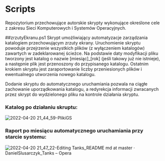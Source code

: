 # Scripts
Repozytorium przechowujące autorskie skrypty wykonujące określone cele z zakresu Sieci Komputerowych i Systemów Operacyjnych.

##zrzutyEkranu.ps1
Skrypt umożliwiający automatyzacje zarządzania katalogiem przechowującym zrzuty ekrany. Uruchomienie skryptu powoduje przejrzenie wszystkich plików (z wyłączeniem katalogów) zawartych w zadeklarowanej ścieżce. Na podstawie daty modyfikacji pliku tworzony jest katalog o nazwie [miesiąc]_[rok] (jeśli takowy już nie istnieje), a następnie plik jest przenoszony do przypisanego katalogu. Ostatnim krokiem skryptu jest zaraportowanie liczby przeniesionych plików i ewentualnego utworzenia nowego katalogu. 

Dodanie skryptu do automatycznego uruchamiania pozwala na ciągłe zachowanie uporządkowania katalogu, a redyrekcja informacji zwracanych przez skrypt do wydzielonego pliku na kontrole działania skryptu.

### Katalog po działaniu skruptu:
![2022-04-20 21_44_59-PlikiGS](https://user-images.githubusercontent.com/74370363/164310597-3545a255-ae76-4098-bb12-ae7f54d5c240.png)

### Raport po miesiącu automatycznego uruchamiania przy starcie systemu:
![2022-04-20 21_47_22-Editing Tanks_README md at master · DanielSlusarczyk_Tanks – Opera](https://user-images.githubusercontent.com/74370363/164310983-24f653b1-07bb-46d1-8b33-a31e3f30d8a3.png)
